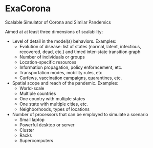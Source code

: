 # ExaCorona
Scalable Simulator of Corona and Similar Pandemics

Aimed at at least three dimensions of scalability:
- Level of detail in the model(s) behaviors.  Examples:
    - Evolution of disease: list of states (normal, latent, infectious, recovered, dead, etc.) and timed inter-state transition graph
    - Number of individuals or groups
    - Location-specific resources
    - Information propagation, policy enforncement, etc.
    - Transportation modes, mobility rules, etc.
    - Curfews, vaccination campaigns, quarantines, etc.
- Spatial scope and reach of the pandemic. Examples:
    - World-scale
    - Multiple countries
    - One country with multiple states
    - One state with multiple cities, etc.
    - Neighborhoods, types of locations
- Number of processors that can be employed to simulate a scenario
    - Small laptop
    - Powerful desktop or server
    - Cluster
    - Racks
    - Supercomputers
